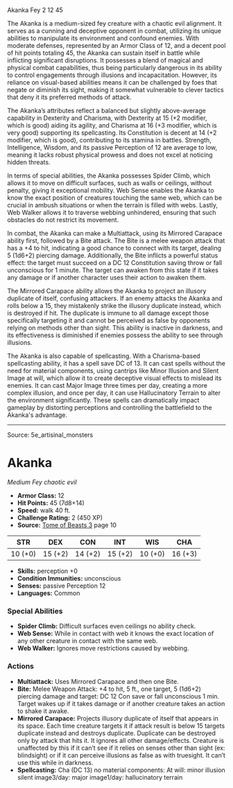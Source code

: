 <MonsterName/>Akanka</MonsterName>
<CreatureType/>Fey</CreatureType>
<CR/>2</CR>
<AC/>12</AC>
<HP/>45</HP>
<summary>The Akanka is a medium-sized fey creature with a chaotic evil alignment. It serves as a cunning and deceptive opponent in combat, utilizing its unique abilities to manipulate its environment and confound enemies. With moderate defenses, represented by an Armor Class of 12, and a decent pool of hit points totaling 45, the Akanka can sustain itself in battle while inflicting significant disruptions. It possesses a blend of magical and physical combat capabilities, thus being particularly dangerous in its ability to control engagements through illusions and incapacitation. However, its reliance on visual-based abilities means it can be challenged by foes that negate or diminish its sight, making it somewhat vulnerable to clever tactics that deny it its preferred methods of attack.</summary>

<detail>

The Akanka’s attributes reflect a balanced but slightly above-average capability in Dexterity and Charisma, with Dexterity at 15 (+2 modifier, which is good) aiding its agility, and Charisma at 16 (+3 modifier, which is very good) supporting its spellcasting. Its Constitution is decent at 14 (+2 modifier, which is good), contributing to its stamina in battles. Strength, Intelligence, Wisdom, and its passive Perception of 12 are average to low, meaning it lacks robust physical prowess and does not excel at noticing hidden threats. 

In terms of special abilities, the Akanka possesses Spider Climb, which allows it to move on difficult surfaces, such as walls or ceilings, without penalty, giving it exceptional mobility. Web Sense enables the Akanka to know the exact position of creatures touching the same web, which can be crucial in ambush situations or when the terrain is filled with webs. Lastly, Web Walker allows it to traverse webbing unhindered, ensuring that such obstacles do not restrict its movement.

In combat, the Akanka can make a Multiattack, using its Mirrored Carapace ability first, followed by a Bite attack. The Bite is a melee weapon attack that has a +4 to hit, indicating a good chance to connect with its target, dealing 5 (1d6+2) piercing damage. Additionally, the Bite inflicts a powerful status effect: the target must succeed on a DC 12 Constitution saving throw or fall unconscious for 1 minute. The target can awaken from this state if it takes any damage or if another character uses their action to awaken them.

The Mirrored Carapace ability allows the Akanka to project an illusory duplicate of itself, confusing attackers. If an enemy attacks the Akanka and rolls below a 15, they mistakenly strike the illusory duplicate instead, which is destroyed if hit. The duplicate is immune to all damage except those specifically targeting it and cannot be perceived as false by opponents relying on methods other than sight. This ability is inactive in darkness, and its effectiveness is diminished if enemies possess the ability to see through illusions.

The Akanka is also capable of spellcasting. With a Charisma-based spellcasting ability, it has a spell save DC of 13. It can cast spells without the need for material components, using cantrips like Minor Illusion and Silent Image at will, which allow it to create deceptive visual effects to mislead its enemies. It can cast Major Image three times per day, creating a more complex illusion, and once per day, it can use Hallucinatory Terrain to alter the environment significantly. These spells can dramatically impact gameplay by distorting perceptions and controlling the battlefield to the Akanka's advantage.</detail>



---

Source: 5e_artisinal_monsters

# Akanka

*Medium* *Fey* *chaotic evil*

- **Armor Class:** 12
- **Hit Points:** 45 (7d8+14)
- **Speed:** walk 40 ft.
- **Challenge Rating:** 2 (450 XP)
- **Source:** [Tome of Beasts 3](https://koboldpress.com/kpstore/product/tome-of-beasts-3-for-5th-edition/) page 10

| STR | DEX | CON | INT | WIS | CHA |
| --- | --- | --- | --- | --- | --- |
| 10 (+0) | 15 (+2) | 14 (+2) | 15 (+2) | 10 (+0) | 16 (+3) |

- **Skills:** perception +0
- **Condition Immunities:** unconscious
- **Senses:** passive Perception 12
- **Languages:** Common

### Special Abilities

- **Spider Climb:** Difficult surfaces even ceilings no ability check.
- **Web Sense:** While in contact with web it knows the exact location of any other creature in contact with the same web.
- **Web Walker:** Ignores move restrictions caused by webbing.

### Actions

- **Multiattack:** Uses Mirrored Carapace and then one Bite.
- **Bite:** Melee Weapon Attack: +4 to hit, 5 ft., one target, 5 (1d6+2) piercing damage and target: DC 12 Con save or fall unconscious 1 min. Target wakes up if it takes damage or if another creature takes an action to shake it awake.
- **Mirrored Carapace:** Projects illusory duplicate of itself that appears in its space. Each time creature targets it if attack result is below 15 targets duplicate instead and destroys duplicate. Duplicate can be destroyed only by attack that hits it. It ignores all other damage/effects. Creature is unaffected by this if it can’t see if it relies on senses other than sight (ex: blindsight) or if it can perceive illusions as false as with truesight. It can’t use this while in darkness.
- **Spellcasting:** Cha (DC 13) no material components: At will: minor illusion silent image3/day: major image1/day: hallucinatory terrain




